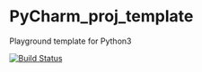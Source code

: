 # PyCharm_proj_template
Playground template for Python3

[![Build Status](https://travis-ci.org/incyi/PyCharm_proj_template.svg)](https://travis-ci.org/incyi/PyCharm_proj_template)&nbsp;
